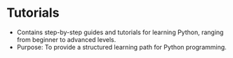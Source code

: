 # Tutorials
  - Contains step-by-step guides and tutorials for learning Python, ranging from beginner to advanced levels.
  - Purpose: To provide a structured learning path for Python programming.
